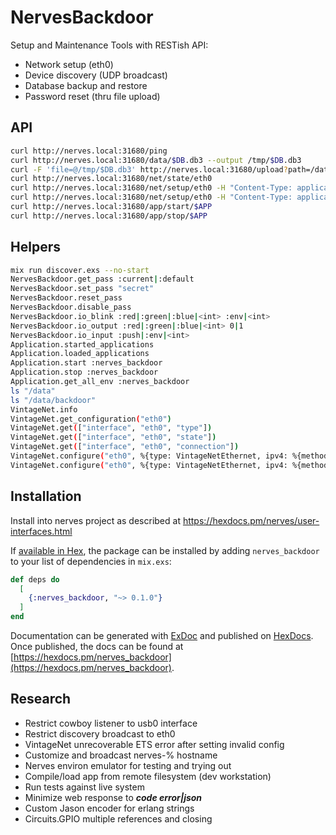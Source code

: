 # NervesBackdoor

Setup and Maintenance Tools with RESTish API:

- Network setup (eth0)
- Device discovery (UDP broadcast)
- Database backup and restore
- Password reset (thru file upload) 

## API

```bash
curl http://nerves.local:31680/ping
curl http://nerves.local:31680/data/$DB.db3 --output /tmp/$DB.db3
curl -F 'file=@/tmp/$DB.db3' http://nerves.local:31680/upload?path=/data/$DB.db3
curl http://nerves.local:31680/net/state/eth0
curl http://nerves.local:31680/net/setup/eth0 -H "Content-Type: application/json" -X POST -d '{"method":"dhcp"}'
curl http://nerves.local:31680/net/setup/eth0 -H "Content-Type: application/json" -X POST -d '{"method":"static", "address":"10.77.4.100", "prefix_length":8, "gateway":"10.77.0.1", "name_servers":["10.77.0.1"]}'
curl http://nerves.local:31680/app/start/$APP
curl http://nerves.local:31680/app/stop/$APP
```

## Helpers

```bash
mix run discover.exs --no-start
NervesBackdoor.get_pass :current|:default
NervesBackdoor.set_pass "secret"
NervesBackdoor.reset_pass
NervesBackdoor.disable_pass
NervesBackdoor.io_blink :red|:green|:blue|<int> :env|<int>
NervesBackdoor.io_output :red|:green|:blue|<int> 0|1
NervesBackdoor.io_input :push|:env|<int>
Application.started_applications
Application.loaded_applications
Application.start :nerves_backdoor
Application.stop :nerves_backdoor
Application.get_all_env :nerves_backdoor
ls "/data"
ls "/data/backdoor"
VintageNet.info
VintageNet.get_configuration("eth0")
VintageNet.get(["interface", "eth0", "type"])
VintageNet.get(["interface", "eth0", "state"])
VintageNet.get(["interface", "eth0", "connection"])
VintageNet.configure("eth0", %{type: VintageNetEthernet, ipv4: %{method: :dhcp}})
VintageNet.configure("eth0", %{type: VintageNetEthernet, ipv4: %{method: :static, address: "10.77.4.100", prefix_length: 8, gateway: "10.77.0.1", name_servers: ["10.77.0.1"]}})
```

## Installation

Install into nerves project as described at https://hexdocs.pm/nerves/user-interfaces.html

If [available in Hex](https://hex.pm/docs/publish), the package can be installed
by adding `nerves_backdoor` to your list of dependencies in `mix.exs`:

```elixir
def deps do
  [
    {:nerves_backdoor, "~> 0.1.0"}
  ]
end
```

Documentation can be generated with [ExDoc](https://github.com/elixir-lang/ex_doc)
and published on [HexDocs](https://hexdocs.pm). Once published, the docs can
be found at [https://hexdocs.pm/nerves_backdoor](https://hexdocs.pm/nerves_backdoor).

## Research

- Restrict cowboy listener to usb0 interface
- Restrict discovery broadcast to eth0
- VintageNet unrecoverable ETS error after setting invalid config
- Customize and broadcast nerves-% hostname
- Nerves environ emulator for testing and trying out
- Compile/load app from remote filesystem (dev workstation)
- Run tests against live system
- Minimize web response to ___code error|json___
- Custom Jason encoder for erlang strings
- Circuits.GPIO multiple references and closing